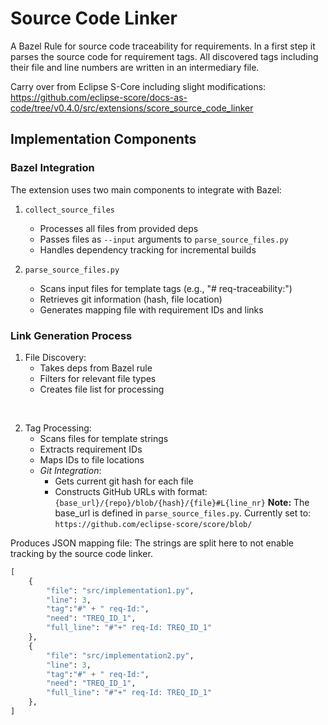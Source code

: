 # Source Code Linker

A Bazel Rule for source code traceability for requirements. In a first step it parses the source code for requirement tags. All discovered tags including their file and line numbers are written in an intermediary file.

Carry over from Eclipse S-Core including slight modifications:
https://github.com/eclipse-score/docs-as-code/tree/v0.4.0/src/extensions/score_source_code_linker


## Implementation Components

### Bazel Integration
The extension uses two main components to integrate with Bazel:

1. `collect_source_files`
   - Processes all files from provided deps
   - Passes files as `--input` arguments to `parse_source_files.py`
   - Handles dependency tracking for incremental builds

2. `parse_source_files.py`
   - Scans input files for template tags (e.g., "#<!-- comment prevents parsing this occurance --> req-traceability:")
   - Retrieves git information (hash, file location)
   - Generates mapping file with requirement IDs and links

### Link Generation Process

1. File Discovery:
   - Takes deps from Bazel rule
   - Filters for relevant file types
   - Creates file list for processing

<br>

2. Tag Processing:
   - Scans files for template strings
   - Extracts requirement IDs
   - Maps IDs to file locations
   - *Git Integration*:
       - Gets current git hash for each file
       - Constructs GitHub URLs with format:
         `{base_url}/{repo}/blob/{hash}/{file}#L{line_nr}`
        **Note:** The base_url is defined in `parse_source_files.py`. Currently set to: `https://github.com/eclipse-score/score/blob/`

Produces JSON mapping file:
The strings are split here to not enable tracking by the source code linker.
```python
[
    {
        "file": "src/implementation1.py",
        "line": 3,
        "tag":"#" + " req-Id:",
        "need": "TREQ_ID_1",
        "full_line": "#"+" req-Id: TREQ_ID_1"
    },
    {
        "file": "src/implementation2.py",
        "line": 3,
        "tag":"#" + " req-Id:",
        "need": "TREQ_ID_1",
        "full_line": "#"+" req-Id: TREQ_ID_1"
    },
]
```
